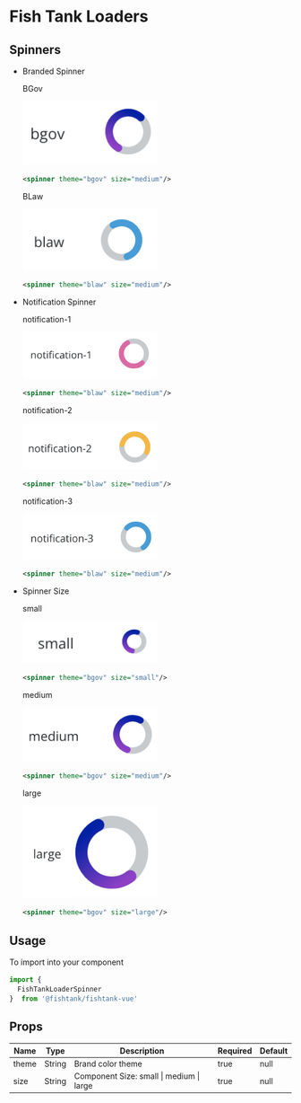 # Fish Tank Loaders

## Spinners

  - Branded Spinner
    
    BGov

    <img src="../../assets/ft-loader-spinner-bgov.png" width="50%" alt="Fish Tank Spinner Loader">

    ```xml
    <spinner theme="bgov" size="medium"/>
    ```

    BLaw

    <img src="../../assets/ft-loader-spinner-blaw.png" width="50%" alt="Fish Tank Spinner Loader">

    ```xml
    <spinner theme="blaw" size="medium"/>
    ```

  - Notification Spinner

    notification-1

    <img src="../../assets/ft-loader-spinner-notification-1.png" width="50%" alt="Fish Tank Spinner Loader">

    ```xml
    <spinner theme="blaw" size="medium"/>
    ```

    notification-2

    <img src="../../assets/ft-loader-spinner-notification-2.png" width="50%" alt="Fish Tank Spinner Loader">

    ```xml
    <spinner theme="blaw" size="medium"/>
    ```

    notification-3

    <img src="../../assets/ft-loader-spinner-notification-3.png" width="50%" alt="Fish Tank Spinner Loader">

    ```xml
    <spinner theme="blaw" size="medium"/>
    ```

  - Spinner Size
    
    small

    <img src="../../assets/ft-loader-spinner-small.png" width="50%" alt="Fish Tank Spinner Loader">

    ```xml
    <spinner theme="bgov" size="small"/>
    ```

    medium

    <img src="../../assets/ft-loader-spinner-medium.png" width="50%" alt="Fish Tank Spinner Loader">

    ```xml
    <spinner theme="bgov" size="medium"/>
    ```

    large

    <img src="../../assets/ft-loader-spinner-large.png" width="50%" alt="Fish Tank Spinner Loader">

    ```xml
    <spinner theme="bgov" size="large"/>
    ```
## Usage

To import into your component

```js
import { 
  FishTankLoaderSpinner 
}  from '@fishtank/fishtank-vue'
```

## Props

<table>
  <thead>
    <th>Name</th>
    <th>Type</th>
    <th>Description</th>
    <th>Required</th>
    <th>Default</th>
  </thead>
  <tr>
    <td>theme</td>
    <td>String</td>
    <td>Brand color theme</td>
    <td>true</td>
    <td>null</td>
  </tr>
  <tr>
    <td>size</td>
    <td>String</td>
    <td>Component Size: small | medium | large</td>
    <td>true</td>
    <td>null</td>
  </tr>
</table>
